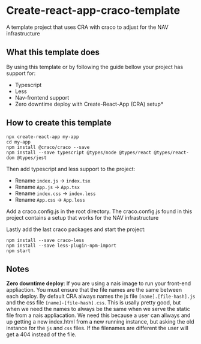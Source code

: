 # Create-react-app-craco-template
A template project that uses CRA with craco to adjust for the NAV infrastructure

## What this template does
By using this template or by following the guide bellow your project has support for:
 - Typescript
 - Less
 - Nav-frontend support
 - Zero downtime deploy with Create-React-App (CRA) setup*

## How to create this template
```
npx create-react-app my-app
cd my-app
npm install @craco/craco --save
npm install --save typescript @types/node @types/react @types/react-dom @types/jest
```

Then add typescript and less support to the project:
 - Rename `index.js` -> `index.tsx`
 - Rename `App.js` -> `App.tsx`
 - Rename `index.css` -> `index.less`
 - Rename `App.css` -> `App.less`

Add a craco.config.js in the root directory. The craco.config.js found in this project contains a setup that works for the NAV infrastructure

Lastly add the last craco packages and start the project:
```
npm install --save craco-less
npm install --save less-plugin-npm-import
npm start
```

## Notes
**Zero downtime deploy**: If you are using a nais image to run your front-end appliaction. You must ensure that the file names are the same between each deploy. By default CRA always names the js file `[name].[file-hash].js` and the css file `[name]-[file-hash].css`. This is usally pretty good, but when we need the names to always be the same when we serve the static file from a nais appliacation. We need this because a user can allways and up getting a new index.html from a new running instance, but asking the old instance for the `js` and `css` files. If the filenames are different the user will get a 404 instead of the file.
